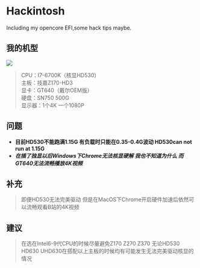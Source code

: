 # Hackintosh
Including my opencore EFI,some hack tips maybe.  
## 我的机型  
![](https://cdn.jsdelivr.net/gh/Mzaxd/blog-img/MyHackintosh.png)
> CPU：I7-6700K（核显HD530）  
主板：技嘉Z170-HD3  
显卡：GT640（戴尔OEM版）  
硬盘：SN750 500G  
显示器：1个4K 一个1080P
## 问题
- **目前HD530不能跑满1.15G 有负载时只能在0.35-0.4G波动 HD530can not run at 1.15G**  
- ***在插了独显以后Windows下Chrome无法核显硬解 我也不知道为什么 而GT640无法流畅播放4K视频***
## 补充
> 即便HD530无法完美驱动 但是在MacOS下Chrome开启硬件加速后依然可以流畅观看B站的4K视频 
## 建议
> 在选在Intel6-9代CPU的时候尽量避免Z170 Z270 Z370 无论HD530 HD630 UHD630在搭配以上主板的时候均有可能发生无法完美驱动核显的情况
